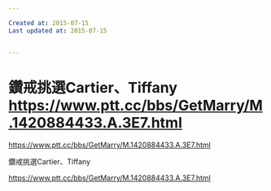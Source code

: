 ```yaml
---

Created at: 2015-07-15
Last updated at: 2015-07-15


---
```


# 鑽戒挑選Cartier、Tiffany https://www.ptt.cc/bbs/GetMarry/M.1420884433.A.3E7.html


https://www.ptt.cc/bbs/GetMarry/M.1420884433.A.3E7.html

鑽戒挑選Cartier、Tiffany

<https://www.ptt.cc/bbs/GetMarry/M.1420884433.A.3E7.html>

